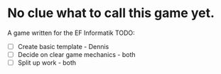 # No clue what to call this game yet.
A game written for the EF Informatik
TODO:
- [ ] Create basic template - Dennis
- [ ] Decide on clear game mechanics - both
- [ ] Split up work - both
